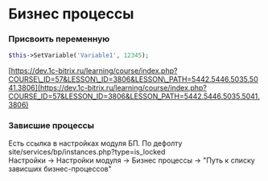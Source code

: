 # Бизнес процессы

### Присвоить переменную

```php
$this->SetVariable('Variable1', 12345);
```

[https://dev.1c-bitrix.ru/learning/course/index.php?COURSE\_ID=57&LESSON\_ID=3806&LESSON\_PATH=5442.5446.5035.5041.3806](https://dev.1c-bitrix.ru/learning/course/index.php?COURSE_ID=57&LESSON_ID=3806&LESSON_PATH=5442.5446.5035.5041.3806)

### Зависшие процессы

Есть ссылка в настройках модуля БП. По дефолту site/services/bp/instances.php?type=is\_locked  
Настройки → Настройки модуля → Бизнес процессы → "Путь к списку зависших бизнес-процессов"


